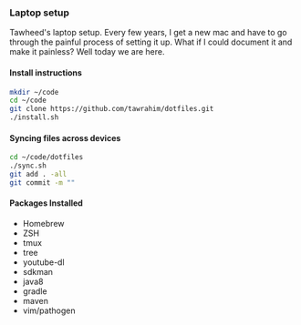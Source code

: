 ### Laptop setup
Tawheed's laptop setup. Every few years, I get a new mac and have to go through the painful process of setting it up. What if I could document it and make it painless? Well today we are here.


#### Install instructions
```sh
mkdir ~/code
cd ~/code
git clone https://github.com/tawrahim/dotfiles.git
./install.sh
```

#### Syncing files across devices
```sh
cd ~/code/dotfiles
./sync.sh
git add . -all
git commit -m ""
```

#### Packages Installed
- Homebrew
- ZSH
- tmux
- tree
- youtube-dl
- sdkman
- java8
- gradle
- maven
- vim/pathogen



